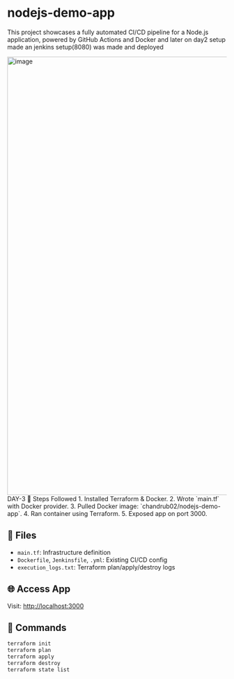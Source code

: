 # nodejs-demo-app
This project showcases a fully automated CI/CD pipeline for a  Node.js application, powered by GitHub Actions and Docker and later on day2 setup made an jenkins setup(8080) was made and deployed

<img width="1852" height="1006" alt="image" src="https://github.com/user-attachments/assets/f629a9f1-cceb-4317-8a1c-9812cbf35e9c" />
DAY-3
🚀 Steps Followed
1. Installed Terraform & Docker.
2. Wrote `main.tf` with Docker provider.
3. Pulled Docker image: `chandrub02/nodejs-demo-app`.
4. Ran container using Terraform.
5. Exposed app on port 3000.

## 📁 Files
- `main.tf`: Infrastructure definition
- `Dockerfile`, `Jenkinsfile`, `.yml`: Existing CI/CD config
- `execution_logs.txt`: Terraform plan/apply/destroy logs

## 🌐 Access App
Visit: [http://localhost:3000](http://localhost:3000)

## 📎 Commands
```bash
terraform init
terraform plan
terraform apply
terraform destroy
terraform state list

